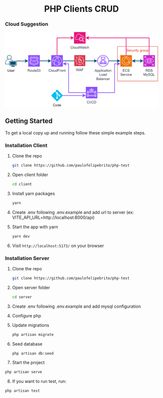 <h1 align="center">
    PHP Clients CRUD
</h1>

### Cloud Suggestion

<img alt="cloud" title="#cloud" src="./Cloud.png" > 

<!-- GETTING STARTED -->
## Getting Started

To get a local copy up and running follow these simple example steps.

### Installation Client

1. Clone the repo
   ```sh
   git clone https://github.com/paulofelipebrito/php-test
   ```
2. Open client folder
   ```sh
   cd client 
   ```
3. Install yarn packages
   ```sh
   yarn 
   ```
3. Create .env following .env.example and add url to server (ex: VITE_API_URL=http://localhost:8000/api)

4. Start the app with yarn
   ```sh
   yarn dev 
   ```   
5. Visit `http://localhost:5173/` on your browser

### Installation Server

1. Clone the repo
   ```sh
   git clone https://github.com/paulofelipebrito/php-test
   ```
2. Open server folder
   ```sh
   cd server 
   ```
3. Create .env following .env.example and add mysql configuration

4. Configure php
  
5. Update migrations
   ```sh
   php artisan migrate 
   ```
   
6. Seed database
   ```sh
   php artisan db:seed
   ```
   
 7. Start the project 
   ```sh
   php artisan serve
   ```

 8. If you want to run test, run:
   ```sh
   php artisan test
   ```
